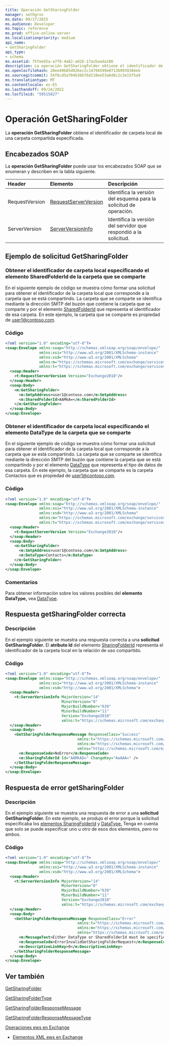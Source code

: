 ```yaml
---
title: Operación GetSharingFolder
manager: sethgros
ms.date: 09/17/2015
ms.audience: Developer
ms.topic: reference
ms.prod: office-online-server
ms.localizationpriority: medium
api_name:
- GetSharingFolder
api_type:
- schema
ms.assetid: 75fee92a-a7f8-4a62-ad2b-17acbaada186
description: La operación GetSharingFolder obtiene el identificador de carpeta local de una carpeta compartida especificada.
ms.openlocfilehash: 20ee49b85d026ec2c14794599e0713b9939384eb
ms.sourcegitcommit: 54f6cd5a704b36b76d110ee53a6d6c1c3e15f5a9
ms.translationtype: MT
ms.contentlocale: es-ES
ms.lasthandoff: 09/24/2021
ms.locfileid: "59515827"
---
```

# <a name="getsharingfolder-operation"></a>Operación GetSharingFolder

La **operación GetSharingFolder** obtiene el identificador de carpeta local de una carpeta compartida especificada. 
  
## <a name="soap-headers"></a>Encabezados SOAP

La **operación GetSharingFolder** puede usar los encabezados SOAP que se enumeran y describen en la tabla siguiente. 
  
|**Header**|**Elemento**|**Descripción**|
|:-----|:-----|:-----|
|RequestVersion  <br/> |[RequestServerVersion](requestserverversion.md) <br/> |Identifica la versión del esquema para la solicitud de operación.  <br/> |
|ServerVersion  <br/> |[ServerVersionInfo](serverversioninfo.md) <br/> |Identifica la versión del servidor que respondió a la solicitud.  <br/> |
   
## <a name="getsharingfolder-request-example"></a>Ejemplo de solicitud GetSharingFolder

### <a name="getting-the-local-folder-identifier-by-specifying-the-sharedfolderid-element-of-the-folder-being-shared"></a>Obtener el identificador de carpeta local especificando el elemento SharedFolderId de la carpeta que se comparte

En el siguiente ejemplo de código se muestra cómo formar una solicitud para obtener el identificador de la carpeta local que corresponde a la carpeta que se está compartindo. La carpeta que se comparte se identifica mediante la dirección SMTP del buzón que contiene la carpeta que se comparte y por el elemento [SharedFolderId](sharedfolderid.md) que representa el identificador de esa carpeta. En este ejemplo, la carpeta que se comparte es propiedad de user1@contoso.com. 
  
### <a name="code"></a>Código

```XML
<?xml version="1.0" encoding="utf-8"?>
<soap:Envelope xmlns:soap="http://schemas.xmlsoap.org/soap/envelope/"
               xmlns:xsi="http://www.w3.org/2001/XMLSchema-instance"
               xmlns:xsd="http://www.w3.org/2001/XMLSchema"
               xmlns:m="https://schemas.microsoft.com/exchange/services/2006/messages"
               xmlns:t="https://schemas.microsoft.com/exchange/services/2006/types">
  <soap:Header>
    <t:RequestServerVersion Version="Exchange2010"/>
  </soap:Header>
  <soap:Body>
    <m:GetSharingFolder>
      <m:SmtpAddress>user1@contoso.com</m:SmtpAddress>
      <m:SharedFolderId>AAMkA=</m:SharedFolderId>
    </m:GetSharingFolder>
  </soap:Body>
</soap:Envelope>
```

### <a name="getting-the-local-folder-identifier-by-specifying-the-datatype-element-of-the-folder-being-shared"></a>Obtener el identificador de carpeta local especificando el elemento DataType de la carpeta que se comparte

En el siguiente ejemplo de código se muestra cómo formar una solicitud para obtener el identificador de la carpeta local que corresponde a la carpeta que se está compartindo. La carpeta que se comparte se identifica mediante la dirección SMTP del buzón que contiene la carpeta que se está compartindo y por el elemento [DataType](datatype.md) que representa el tipo de datos de esa carpeta. En este ejemplo, la carpeta que se comparte es la carpeta Contactos que es propiedad de user1@contoso.com. 
  
### <a name="code"></a>Código

```XML
<?xml version="1.0" encoding="utf-8"?>
<soap:Envelope xmlns:soap="http://schemas.xmlsoap.org/soap/envelope/"
               xmlns:xsi="http://www.w3.org/2001/XMLSchema-instance"
               xmlns:xsd="http://www.w3.org/2001/XMLSchema"
               xmlns:m="https://schemas.microsoft.com/exchange/services/2006/messages"
               xmlns:t="https://schemas.microsoft.com/exchange/services/2006/types">
  <soap:Header>
    <t:RequestServerVersion Version="Exchange2010"/>
  </soap:Header>
  <soap:Body>
    <m:GetSharingFolder>
      <m:SmtpAddress>user1@contoso.com</m:SmtpAddress>
      <m:DataType>Contacts</m:DataType>
    </m:GetSharingFolder>
  </soap:Body>
</soap:Envelope>
```

### <a name="comments"></a>Comentarios

Para obtener información sobre los valores posibles del **elemento DataType,** vea [DataType](datatype.md).
  
## <a name="successful-getsharingfolder-response"></a>Respuesta getSharingFolder correcta

### <a name="description"></a>Descripción

En el ejemplo siguiente se muestra una respuesta correcta a una **solicitud GetSharingFolder.** El **atributo Id** del elemento [SharingFolderId](sharingfolderid.md) representa el identificador de la carpeta local en la relación de uso compartido. 
  
### <a name="code"></a>Código

```XML
<?xml version="1.0" encoding="utf-8"?>
<soap:Envelope xmlns:soap="http://schemas.xmlsoap.org/soap/envelope/" 
               xmlns:xsi="http://www.w3.org/2001/XMLSchema-instance" 
               xmlns:xsd="http://www.w3.org/2001/XMLSchema">
  <soap:Header>
    <t:ServerVersionInfo MajorVersion="14" 
                         MinorVersion="0" 
                         MajorBuildNumber="639" 
                         MinorBuildNumber="11" 
                         Version="Exchange2010" 
                         xmlns:t="https://schemas.microsoft.com/exchange/services/2006/types" />
  </soap:Header>
  <soap:Body>
    <GetSharingFolderResponseMessage ResponseClass="Success"
                                xmlns:t="https://schemas.microsoft.com/exchange/services/2006/types"
                                xmlns:m="https://schemas.microsoft.com/exchange/services/2006/messages"
                                xmlns="https://schemas.microsoft.com/exchange/services/2006/messages">
      <m:ResponseCode>NoError</m:ResponseCode>
      <m:SharingFolderId Id="AAMkAD=" ChangeKey="AwAAA=" />
    </GetSharingFolderResponseMessage>
  </soap:Body>
</soap:Envelope>
```

## <a name="getsharingfolder-error-response"></a>Respuesta de error getSharingFolder

### <a name="description"></a>Descripción

En el ejemplo siguiente se muestra una respuesta de error a una **solicitud GetSharingFolder.** En este ejemplo, se produjo el error porque la solicitud especificaba los [elementos SharingFolderId](sharingfolderid.md) y [DataType.](datatype.md) Tenga en cuenta que solo se puede especificar uno u otro de esos dos elementos, pero no ambos. 
  
### <a name="code"></a>Código

```XML
<?xml version="1.0" encoding="utf-8"?>
<soap:Envelope xmlns:soap="http://schemas.xmlsoap.org/soap/envelope/" 
               xmlns:xsi="http://www.w3.org/2001/XMLSchema-instance" 
               xmlns:xsd="http://www.w3.org/2001/XMLSchema">
  <soap:Header>
    <t:ServerVersionInfo MajorVersion="14" 
                         MinorVersion="0" 
                         MajorBuildNumber="639" 
                         MinorBuildNumber="11" 
                         Version="Exchange2010" 
                         xmlns:t="https://schemas.microsoft.com/exchange/services/2006/types" />
  </soap:Header>
  <soap:Body>
    <GetSharingFolderResponseMessage ResponseClass="Error" 
                                xmlns:t="https://schemas.microsoft.com/exchange/services/2006/types"
                                xmlns:m="https://schemas.microsoft.com/exchange/services/2006/messages"
                                xmlns="https://schemas.microsoft.com/exchange/services/2006/messages">
      <m:MessageText>Either DataType or SharedFolderId must be specified, but not both.</m:MessageText>
      <m:ResponseCode>ErrorInvalidGetSharingFolderRequest</m:ResponseCode>
      <m:DescriptiveLinkKey>0</m:DescriptiveLinkKey>
    </GetSharingFolderResponseMessage>
  </soap:Body>
</soap:Envelope>
```

## <a name="see-also"></a>Ver también



[GetSharingFolder](getsharingfolder.md)
  
[GetSharingFolderType](https://msdn.microsoft.com/library/ExchangeWebServices.GetSharingFolderType.aspx)
  
[GetSharingFolderResponseMessage](getsharingfolderresponsemessage.md)
  
[GetSharingFolderResponseMessageType](https://msdn.microsoft.com/library/ExchangeWebServices.GetSharingFolderResponseMessageType.aspx)


[Operaciones ews en Exchange](ews-operations-in-exchange.md)
  
- [Elementos XML ews en Exchange](ews-xml-elements-in-exchange.md)

